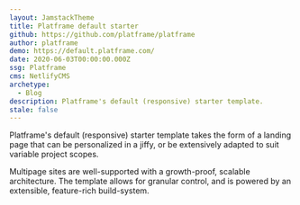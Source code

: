 ```yaml
---
layout: JamstackTheme
title: Platframe default starter
github: https://github.com/platframe/platframe
author: platframe
demo: https://default.platframe.com/
date: 2020-06-03T00:00:00.000Z
ssg: Platframe
cms: NetlifyCMS
archetype:
  - Blog
description: Platframe's default (responsive) starter template.
stale: false
---
```


Platframe's default (responsive) starter template takes the form of a landing page that can be personalized in a jiffy, or be extensively adapted to suit variable project scopes.

Multipage sites are well-supported with a growth-proof, scalable architecture. The template allows for granular control, and is powered by an extensible, feature-rich build-system.
